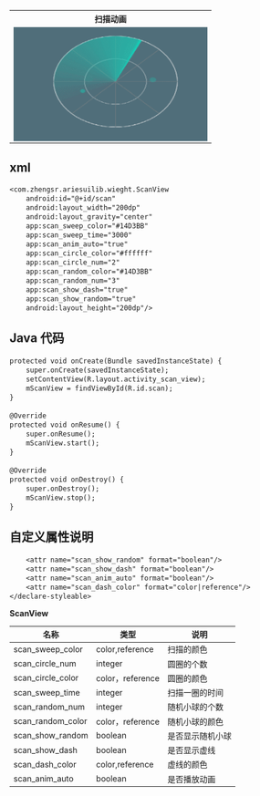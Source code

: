 <table  align="center">
 <tr>
    <th>扫描动画</th>
  </tr>
   <tr>
     <td><a href="url"><img src="https://github.com/LillteZheng/AriesUI/raw/master/gif/scanview.gif" align="left" height="200" width="340"></a></td>
  </tr>

</table>

## xml
```
<com.zhengsr.ariesuilib.wieght.ScanView
    android:id="@+id/scan"
    android:layout_width="200dp"
    android:layout_gravity="center"
    app:scan_sweep_color="#14D3BB"
    app:scan_sweep_time="3000"
    app:scan_anim_auto="true"
    app:scan_circle_color="#ffffff"
    app:scan_circle_num="2"
    app:scan_random_color="#14D3BB"
    app:scan_random_num="3"
    app:scan_show_dash="true"
    app:scan_show_random="true"
    android:layout_height="200dp"/>
```

## Java 代码
```
protected void onCreate(Bundle savedInstanceState) {
    super.onCreate(savedInstanceState);
    setContentView(R.layout.activity_scan_view);
    mScanView = findViewById(R.id.scan);
}

@Override
protected void onResume() {
    super.onResume();
    mScanView.start();
}

@Override
protected void onDestroy() {
    super.onDestroy();
    mScanView.stop();
}
```

## 自定义属性说明

 <declare-styleable name="ScanView">
        
    
        <attr name="scan_show_random" format="boolean"/>
        <attr name="scan_show_dash" format="boolean"/>
        <attr name="scan_anim_auto" format="boolean"/>
        <attr name="scan_dash_color" format="color|reference"/>
    </declare-styleable>

**ScanView**

| 名称 | 类型 |说明 |
|---|---|---|
|scan_sweep_color|color,reference|扫描的颜色|
|scan_circle_num|integer|圆圈的个数|
|scan_circle_color|color，reference|圆圈的颜色|
|scan_sweep_time|integer|扫描一圈的时间|
|scan_random_num|integer|随机小球的个数|
|scan_random_color|color，reference|随机小球的颜色|
|scan_show_random|boolean|是否显示随机小球|
|scan_show_dash|boolean|是否显示虚线|
|scan_dash_color|color,reference|虚线的颜色|
|scan_anim_auto|boolean|是否播放动画|

 

